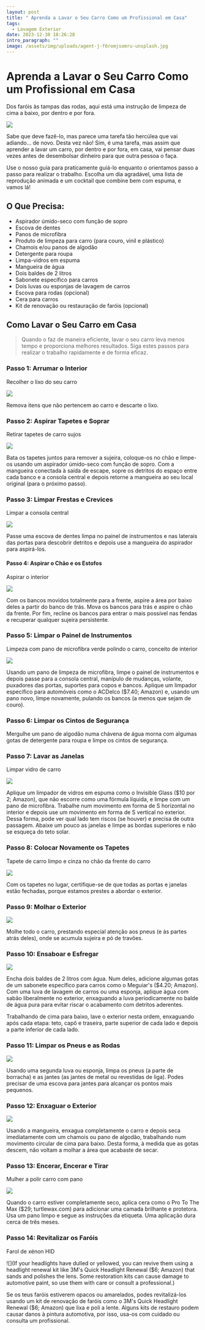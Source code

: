 ```yaml
---
layout: post
title: " Aprenda a Lavar o Seu Carro Como um Profissional em Casa"
tags:
  - Lavagem Exterior
date: 2023-12-30 18:26:28
intro_paragraph: ""
image: /assets/img/uploads/agent-j-f6romjsomru-unsplash.jpg
---
```

# Aprenda a Lavar o Seu Carro Como um Profissional em Casa

Dos faróis às tampas das rodas, aqui está uma instrução de limpeza de cima a baixo, por dentro e por fora.

![](https://www.realsimple.com/thmb/z39pSX8kkxLZwP88wsrkkWNNIc4=/750x0/filters:no_upscale():max_bytes(150000):strip_icc():format(webp)/soapy-car-mirror_0-0b2c86804c564d0d92fb532320036189.jpg)

Sabe que deve fazê-lo, mas parece uma tarefa tão hercúlea que vai adiando... de novo. Desta vez não! Sim, é uma tarefa, mas assim que aprender a lavar um carro, por dentro e por fora, em casa, vai pensar duas vezes antes de desembolsar dinheiro para que outra pessoa o faça.



Use o nosso guia para praticamente guiá-lo enquanto o orientamos passo a passo para realizar o trabalho. Escolha um dia agradável, uma lista de reprodução animada e um cocktail que combine bem com espuma, e vamos lá!

## O Que Precisa:

* Aspirador úmido-seco com função de sopro
* Escova de dentes
* Panos de microfibra
* Produto de limpeza para carro (para couro, vinil e plástico)
* Chamois e/ou panos de algodão
* Detergente para roupa
* Limpa-vidros em espuma
* Mangueira de água
* Dois baldes de 2 litros
* Sabonete específico para carros
* Dois luvas ou esponjas de lavagem de carros
* Escova para rodas (opcional)
* Cera para carros
* Kit de renovação ou restauração de faróis (opcional)

## Como Lavar o Seu Carro em Casa

> Quando o faz de maneira eficiente, lavar o seu carro leva menos tempo e proporciona melhores resultados. Siga estes passos para realizar o trabalho rapidamente e de forma eficaz.

### Passo 1: Arrumar o Interior

Recolher o lixo do seu carro

![](https://www.realsimple.com/thmb/yHe1Fog8H3e_dC0ISx17enxc338=/750x0/filters:no_upscale():max_bytes(150000):strip_icc():format(webp)/how-to-clean-car-interior-4775265-02-fcad4547a63846db91dca6a8ce45e940.jpg)

Remova itens que não pertencem ao carro e descarte o lixo.



### Passo 2: Aspirar Tapetes e Soprar

Retirar tapetes de carro sujos

![](https://www.realsimple.com/thmb/Qg3FwU1LKdFRYjUDIDlaL9PBPmE=/750x0/filters:no_upscale():max_bytes(150000):strip_icc():format(webp)/how-to-clean-car-interior-4775265-03-b84276777869403fada945a028bd6464.jpg)

Bata os tapetes juntos para remover a sujeira, coloque-os no chão e limpe-os usando um aspirador úmido-seco com função de sopro. Com a mangueira conectada à saída de escape, sopre os detritos do espaço entre cada banco e a consola central e depois retorne a mangueira ao seu local original (para o próximo passo).



### Passo 3: Limpar Frestas e Crevices

Limpar a consola central

![](https://www.realsimple.com/thmb/4fVpO6vJ2BPZGxMs4W4_BuTzGeU=/750x0/filters:no_upscale():max_bytes(150000):strip_icc():format(webp)/how-to-clean-car-interior-4775265-05-75df57192f934d70b682febdce167baf.jpg)

Passe uma escova de dentes limpa no painel de instrumentos e nas laterais das portas para descobrir detritos e depois use a mangueira do aspirador para aspirá-los.



#### Passo 4: Aspirar o Chão e os Estofos

Aspirar o interior

![](https://www.realsimple.com/thmb/P41eeRzHuTnawtdZfQnPVC-RltI=/750x0/filters:no_upscale():max_bytes(150000):strip_icc():format(webp)/how-to-clean-car-interior-4775265-10-3ae26ac90ed1419dab07ea0b9ec06e8a.jpg)

Com os bancos movidos totalmente para a frente, aspire a área por baixo deles a partir do banco de trás. Mova os bancos para trás e aspire o chão da frente. Por fim, recline os bancos para entrar o mais possível nas fendas e recuperar qualquer sujeira persistente.



### Passo 5: Limpar o Painel de Instrumentos

Limpeza com pano de microfibra verde polindo o carro, conceito de interior

![](https://www.realsimple.com/thmb/OHxLXOv3srUgR9EfxQk02Ad8tgo=/750x0/filters:no_upscale():max_bytes(150000):strip_icc():format(webp)/__opt__aboutcom__coeus__resources__content_migration__mnn__images__2018__06__cleaning-car-with-cloth-76910b2f97f94cd88ba6d9d07279af19.jpg)

Usando um pano de limpeza de microfibra, limpe o painel de instrumentos e depois passe para a consola central, manípulo de mudanças, volante, puxadores das portas, suportes para copos e bancos. Aplique um limpador específico para automóveis como o ACDelco ($7.40; Amazon) e, usando um pano novo, limpe novamente, pulando os bancos (a menos que sejam de couro).



### Passo 6: Limpar os Cintos de Segurança

Mergulhe um pano de algodão numa chávena de água morna com algumas gotas de detergente para roupa e limpe os cintos de segurança.



### Passo 7: Lavar as Janelas

Limpar vidro de carro

![](https://www.realsimple.com/thmb/gTSOS4BWiGo0ki7z_I1d3XoGyeQ=/750x0/filters:no_upscale():max_bytes(150000):strip_icc():format(webp)/141118-F-PB513-061-5c86bcfac9e77c0001422f9b.JPG)

Aplique um limpador de vidros em espuma como o Invisible Glass ($10 por 2; Amazon), que não escorre como uma fórmula líquida, e limpe com um pano de microfibra. Trabalhe num movimento em forma de S horizontal no interior e depois use um movimento em forma de S vertical no exterior. Dessa forma, pode ver qual lado tem riscos (se houver) e precisa de outra passagem. Abaixe um pouco as janelas e limpe as bordas superiores e não se esqueça do teto solar.



### Passo 8: Colocar Novamente os Tapetes

Tapete de carro limpo e cinza no chão da frente do carro

![](https://www.realsimple.com/thmb/62ycB1xnflsecxnd9t-1qftCcLc=/750x0/filters:no_upscale():max_bytes(150000):strip_icc():format(webp)/how-to-clean-car-mats-4177783-Hero-698d33e696d042b1838b3f40522f9f6e.jpg)

Com os tapetes no lugar, certifique-se de que todas as portas e janelas estão fechadas, porque estamos prestes a abordar o exterior.



### Passo 9: Molhar o Exterior

![](https://www.realsimple.com/thmb/TeT67kl5Qb51IcCQlPWq0QL1GEk=/750x0/filters:no_upscale():max_bytes(150000):strip_icc():format(webp)/washing-mustang-rinsing-top-56a68f815f9b58b7d0e38e9a.jpg)

Molhe todo o carro, prestando especial atenção aos pneus (e às partes atrás deles), onde se acumula sujeira e pó de travões.



### Passo 10: Ensaboar e Esfregar

![](https://www.realsimple.com/thmb/SwnhivdTtTBqO-wNx4wk0exldAg=/750x0/filters:no_upscale():max_bytes(150000):strip_icc():format(webp)/washing-mustang-washing-sid-56a68f813df78cf7728efde0.jpg)

Encha dois baldes de 2 litros com água. Num deles, adicione algumas gotas de um sabonete específico para carros como o Meguiar's ($4.20; Amazon). Com uma luva de lavagem de carros ou uma esponja, aplique água com sabão liberalmente no exterior, enxaguando a luva periodicamente no balde de água pura para evitar riscar o acabamento com detritos aderentes.



Trabalhando de cima para baixo, lave o exterior nesta ordem, enxaguando após cada etapa: teto, capô e traseira, parte superior de cada lado e depois a parte inferior de cada lado.



### Passo 11: Limpar os Pneus e as Rodas

![](https://www.realsimple.com/thmb/V7zjXzVglup-C4G5siNe4dBXuAU=/750x0/filters:no_upscale():max_bytes(150000):strip_icc():format(webp)/washing-mustang-clean-wheel-56a68f805f9b58b7d0e38e91.jpg)

Usando uma segunda luva ou esponja, limpa os pneus (a parte de borracha) e as jantes (as jantes de metal ou revestidas de liga). Podes precisar de uma escova para jantes para alcançar os pontos mais pequenos.



### Passo 12: Enxaguar o Exterior

![](https://www.realsimple.com/thmb/5X31ilDYZVgJKYt3JoMjjAU-inQ=/750x0/filters:no_upscale():max_bytes(150000):strip_icc():format(webp)/washing-mustang-wetting-car-56a68f823df78cf7728efde6.jpg)

Usando a mangueira, enxagua completamente o carro e depois seca imediatamente com um chamois ou pano de algodão, trabalhando num movimento circular de cima para baixo. Desta forma, à medida que as gotas descem, não voltam a molhar a área que acabaste de secar.



### Passo 13: Encerar, Encerar e Tirar

Mulher a polir carro com pano

![](https://www.realsimple.com/thmb/Cnf32gsXEKFoDukS7cG9y89zjUA=/750x0/filters:no_upscale():max_bytes(150000):strip_icc():format(webp)/woman-waxing-car-b10b22bb447344249960abebdd6ed056.jpg)

Quando o carro estiver completamente seco, aplica cera como o Pro To The Max ($29; turtlewax.com) para adicionar uma camada brilhante e protetora. Usa um pano limpo e segue as instruções da etiqueta. Uma aplicação dura cerca de três meses.



### Passo 14: Revitalizar os Faróis

Farol de xénon HID

![](If your headlights have dulled or yellowed, you can revive them using a headlight renewal kit like 3M's Quick Headlight Renewal ($6; Amazon) that sands and polishes the lens. Some restoration kits can cause damage to automotive paint, so use them with care or consult a professional.)

Se os teus faróis estiverem opacos ou amarelados, podes revitalizá-los usando um kit de renovação de faróis como o 3M's Quick Headlight Renewal ($6; Amazon) que lixa e poli a lente. Alguns kits de restauro podem causar danos à pintura automotiva, por isso, usa-os com cuidado ou consulta um profissional.